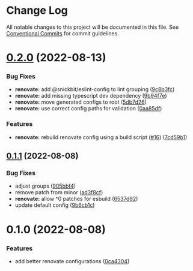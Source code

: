 # Change Log

All notable changes to this project will be documented in this file.
See [Conventional Commits](https://conventionalcommits.org) for commit guidelines.

# [0.2.0](https://github.com/snickbit/configs/compare/renovate-config@0.1.1...renovate-config@0.2.0) (2022-08-13)

### Bug Fixes

* **renovate:** add @snickbit/eslint-config to lint grouping ([9c8b3fc](https://github.com/snickbit/configs/commit/9c8b3fcffddbb8083e8e00adf8586d3223bc089d))
* **renovate:** add missing typescript dev dependency ([9b94f7e](https://github.com/snickbit/configs/commit/9b94f7e3644d37fc46a556896cc1e569d6da3489))
* **renovate:** move generated configs to root ([5db7d26](https://github.com/snickbit/configs/commit/5db7d26b0e4196e08c340130b5fa71d303e38561))
* **renovate:** use correct config paths for validation ([0aa85df](https://github.com/snickbit/configs/commit/0aa85df6da12c48314b29cb0a3cde597bee3bb2b))

### Features

* **renovate:** rebuild renovate config using a build script ([#16](https://github.com/snickbit/configs/issues/16)) ([7cd59b1](https://github.com/snickbit/configs/commit/7cd59b1b0b94868b24815877fd506e36ac72a741))

## [0.1.1](https://github.com/snickbit/configs/compare/renovate-config@0.1.0...renovate-config@0.1.1) (2022-08-08)

### Bug Fixes

* adjust groups ([905bbf4](https://github.com/snickbit/configs/commit/905bbf44aae5efa8a9403ba760a9952d5d3e9a5f))
* remove patch from minor ([ad3f8cf](https://github.com/snickbit/configs/commit/ad3f8cfc1cb43d360b26be875a30b970980c8b90))
* **renovate:** allow ^0 patches for esbuild ([6537d92](https://github.com/snickbit/configs/commit/6537d92186ba8e5af01629a3c61c0ee19bdeee40))
* update default config ([9b6cb1c](https://github.com/snickbit/configs/commit/9b6cb1cdc2be07952efcf61f04cc5d395b845427))

# 0.1.0 (2022-08-08)

### Features

* add better renovate configurations ([0ca4304](https://github.com/snickbit/configs/commit/0ca43048c45e187d7f2ddd5f187dfe17bf584ce9))
